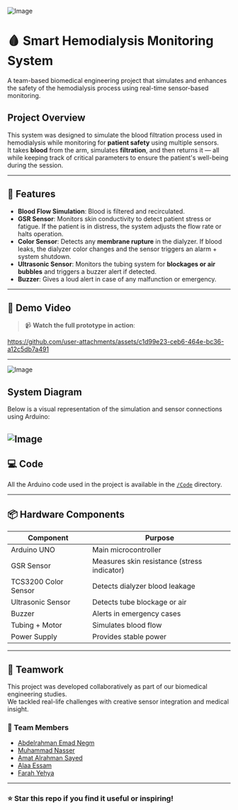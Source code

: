 

![Image](https://github.com/user-attachments/assets/0d274a75-7672-4039-86cf-557ef202e867)

# 🩸 Smart Hemodialysis Monitoring System


A team-based biomedical engineering project that simulates and enhances the safety of the hemodialysis process using real-time sensor-based monitoring.

##  Project Overview

This system was designed to simulate the blood filtration process used in hemodialysis while monitoring for **patient safety** using multiple sensors.  
It takes **blood** from the arm, simulates **filtration**, and then returns it — all while keeping track of critical parameters to ensure the patient's well-being during the session.

---

## 🔧 Features

-  **Blood Flow Simulation**: Blood is filtered and recirculated.
-  **GSR Sensor**: Monitors skin conductivity to detect patient stress or fatigue. If the patient is in distress, the system adjusts the flow rate or halts operation.
-  **Color Sensor**: Detects any **membrane rupture** in the dialyzer. If blood leaks, the dialyzer color changes and the sensor triggers an alarm + system shutdown.
-  **Ultrasonic Sensor**: Monitors the tubing system for **blockages or air bubbles** and triggers a buzzer alert if detected.
-  **Buzzer**: Gives a loud alert in case of any malfunction or emergency.

---

## 🎥 Demo Video

> 📹 **Watch the full prototype in action**:
> 
https://github.com/user-attachments/assets/c1d99e23-ceb6-464e-bc36-a12c5db7a491
> 
---
![Image](https://github.com/user-attachments/assets/a2d20a4c-5ee8-445a-bd47-856498e0a35b)
## System Diagram

Below is a visual representation of the simulation and sensor connections using Arduino:

![Image](https://github.com/user-attachments/assets/2d4a07a6-e41b-439f-9307-5dbae61e6291)
---

## 💻 Code

All the Arduino code used in the project is available in the [`/Code`](./Code) directory.

---

## 📦 Hardware Components

| Component        | Purpose                                      |
|------------------|----------------------------------------------|
| Arduino UNO      | Main microcontroller                         |
| GSR Sensor       | Measures skin resistance (stress indicator)  |
| TCS3200 Color Sensor | Detects dialyzer blood leakage        |
| Ultrasonic Sensor| Detects tube blockage or air                 |
| Buzzer           | Alerts in emergency cases                    |
| Tubing + Motor   | Simulates blood flow                         |
| Power Supply     | Provides stable power                        |

---
## 🤝 Teamwork

This project was developed collaboratively as part of our biomedical engineering studies.  
We tackled real-life challenges with creative sensor integration and medical insight.

### 👥 Team Members
- [Abdelrahman Emad Negm](https://www.linkedin.com/in/abdelrahman-emad-negm-30baab314)
- [Muhammad Nasser](https://www.linkedin.com/in/muhammad-nasser-71a70932a)
- [Amat Alrahman Sayed](https://www.linkedin.com/in/amat-alrahman-sayed-871712349)  
- [Alaa Essam](https://www.linkedin.com/in/alaa-essam-76a692292)  
- [Farah Yehya](https://www.linkedin.com/in/farah-yehya-bba680326)  

---

### ⭐ Star this repo if you find it useful or inspiring!

